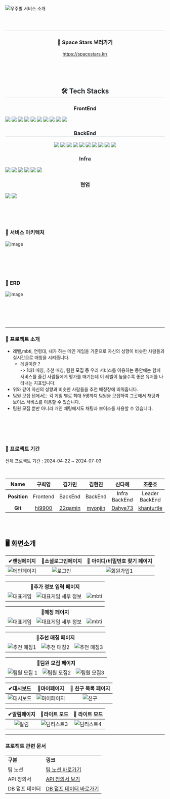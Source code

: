 <!--
<div align= "center">
<img src="https://capsule-render.vercel.app/api?type=waving&color=bfa0f8&height=180&text=우주별%20:%20우리%20주변%20별별%20사람들&animation=fadeIn&fontColor=ffffff&fontSize=40" />
</div>
-->

![우주별 서비스 소개](https://github.com/6-dreaming-stars/.github/assets/122499570/b33fd8d6-3d3e-46ec-90b9-e7818e2f4daa)

<div align= "center">
    <br>
<h2 style="border-bottom: 1px solid #d8dee4; color: #282d33;">  </h2>

### 📢 Space Stars 보러가기

https://spacestars.kr/

<br>
        <br>
    </div>
    <br>
    <div align= "center">
    <h2 style="border-bottom: 1px solid #d8dee4; color: #282d33;"> 🛠️ Tech Stacks </h2>
<div style="text-align: center;">
    <h3 style="border-bottom: 1px  color: #282d33;"> FrontEnd </h3>
    <div style="margin: ; text-align: left;" "text-align: left;"> <img src="https://img.shields.io/badge/Figma-F24E1E?style=for-the-badge&logo=Figma&logoColor=white">
          <img src="https://img.shields.io/badge/Next.js-000000?style=for-the-badge&logo=Next.js&logoColor=white">
          <img src="https://img.shields.io/badge/Node.js-339933?style=for-the-badge&logo=Node.js&logoColor=white">
          <img src="https://img.shields.io/badge/Tailwind CSS-06B6D4?style=for-the-badge&logo=Tailwind CSS&logoColor=white">
        <img src="https://img.shields.io/badge/TypeScript-02563B?style=for-the-badge&logo=TypeScript&logoColor=white">
        <img src="https://img.shields.io/badge/Yarn-73563B?style=for-the-badge&logo=Yarn&logoColor=white">
        <img src="https://img.shields.io/badge/Yarn Workspace-17263B?style=for-the-badge&logo=Yarn Workspace&logoColor=white">
        <img src="https://img.shields.io/badge/storybook-17219A?style=for-the-badge&logo=storybook&logoColor=white">
        <img src="https://img.shields.io/badge/stompjs-67219C?style=for-the-badge&logo=stompjs&logoColor=white">
        <img src="https://img.shields.io/badge/Zustand-47211C?style=for-the-badge&logo=Zustand&logoColor=white">
        </div>
        </div>
        <h3 style="border-bottom: 1px solid #d8dee4; color: #282d33;"> BackEnd </h3>
    <div style="margin: ; text-align: center;">
<img src="https://img.shields.io/badge/Java-007396?style=for-the-badge&logo=Java&logoColor=white">
          <img src="https://img.shields.io/badge/MongoDB-47A248?style=for-the-badge&logo=MongoDB&logoColor=white">
          <img src="https://img.shields.io/badge/MySQL-4479A1?style=for-the-badge&logo=MySQL&logoColor=white">
          <img src="https://img.shields.io/badge/Spring Boot-6DB33F?style=for-the-badge&logo=Spring Boot&logoColor=white">
        <img src="https://img.shields.io/badge/Spring Security-2AC89F?style=for-the-badge&logo=Spring Security&logoColor=white">
        <img src="https://img.shields.io/badge/JPA-17219A?style=for-the-badge&logo=JPA&logoColor=white">
        <img src="https://img.shields.io/badge/QueryDSL-8A084B?style=for-the-badge&logo=QueryDSL&logoColor=white">
        <img src="https://img.shields.io/badge/WebSocket-FE642E?style=for-the-badge&logo=WebSocket&logoColor=white">
        <img src="https://img.shields.io/badge/Apache Kafka-CC2EFA?style=for-the-badge&logo=Apache Kafka&logoColor=white">
        <img src="https://img.shields.io/badge/Redis-FE2E2E?style=for-the-badge&logo=Redis&logoColor=white">
          </div>

<h3 style="border-bottom: 1px solid #d8dee4; color: #282d33;"> Infra </h3>
    <div style="margin: ; text-align: left;" "text-align: left;">
<img src="https://img.shields.io/badge/Amazon S3-02569B?style=for-the-badge&logo=Amazon S3&logoColor=white">
          <img src="https://img.shields.io/badge/Amazon AWS-232F3E?style=for-the-badge&logo=Amazon AWS&logoColor=white">
          <img src="https://img.shields.io/badge/Docker-2496ED?style=for-the-badge&logo=Docker&logoColor=white">
          <img src="https://img.shields.io/badge/Jenkins-D24939?style=for-the-badge&logo=Jenkins&logoColor=white">
          <img src="https://img.shields.io/badge/Vercel-000000?style=for-the-badge&logo=Vercel&logoColor=white">
          <img src="https://img.shields.io/badge/Nginx-04B431?style=for-the-badge&logo=Nginx&logoColor=white">
    </div>

<h3 style="border-bottom: 1px  color: #282d33;"> 협업 </h3>
<div style="margin: ; text-align: left;" "text-align: left;">
    <img src="https://img.shields.io/badge/Notion-000000?style=for-the-badge&logo=Notion&logoColor=white">
    <img src="https://img.shields.io/badge/Git-94B431?style=for-the-badge&logo=Git&logoColor=white">
    </div>
    </div>
<br>
<br>
<br>
<br>

### 📢 서비스 아키텍처

![image](https://github.com/6-dreaming-stars/.github/assets/108453365/8151de7c-91d5-4573-a620-9d69ebcc47d7)

<br>
<br>
<br>
<br>

### 📢 ERD

![image](https://github.com/6-dreaming-stars/.github/assets/108453365/84f15fca-abbe-4ed0-91bc-ca96aa8f6ca2)

<br>
<br>
<br>
<br>

---

### 📢 프로젝트 소개

- 레벨,mbti, 연령대, 내가 하는 메인 게임을 기준으로 자신의 성향이 비슷한 사람들과 실시간으로 매칭을 시켜줍니다. <br>
  - 레벨이란 ? <br>
    -> 1대1 매칭, 추천 매칭, 팀원 모집 등 우리 서비스를 이용하는 동안에는 함께 서비스를 즐긴 사람들에게 평가를 매기는데 이 레벨이 높을수록 좋은 유저를 나타내는 지표입니다.
- 위와 같이 자신의 성향과 비슷한 사람들을 추천 매칭창에 띄워줍니다. <br>
- 팀원 모집 탭에서는 각 게임 별로 최대 5명까지 팀원을 모집하여 그곳에서 채팅과 보이스 서비스를 이용할 수 있습니다.<br>
- 팀원 모집 뿐만 아니라 개인 채팅에서도 채팅과 보이스를 사용할 수 있습니다. <br>

<br>
<br>
<br>
<br>

### 📅 프로젝트 기간

전체 프로젝트 기간 : 2024-04-22 ~ 2024-07-03

<br>

|   **Name**   |               구희영                |                김가민                 |                김현진                 |                신다혜                 |                   조준호                    |
| :----------: | :---------------------------------: | :-----------------------------------: | :-----------------------------------: | :-----------------------------------: | :-----------------------------------------: |
| **Position** |              Frontend               |                BackEnd                |                BackEnd                |          Infra <br/> BackEnd          |            Leader <br/> BackEnd             |
|   **Git**    | [hi9900](https://github.com/hi9900) | [22gamin](https://github.com/22gamin) | [myonjin](https://github.com/myonjin) | [Dahye73](https://github.com/Dahye73) | [khanturtle](https://github.com/khanturtle) |

<br>
<br>

## 🖥 화면소개

<a name="contents"></a>

|                                                 **✔랜딩페이지**                                                  |                                            **👤소셜로그인페이지**                                            |                                       **👤 아이디/비밀번호 찾기 페이지**                                        |
| :--------------------------------------------------------------------------------------------------------------: | :----------------------------------------------------------------------------------------------------------: | :-------------------------------------------------------------------------------------------------------------: |
| ![메인페이지](https://github.com/6-dreaming-stars/.github/assets/108453365/5a3dbd31-fffc-42ce-8dc6-1a2ad72c3c5a) | ![로그인](https://github.com/6-dreaming-stars/.github/assets/108453365/9c53f2df-c991-42ef-ade2-f70df1c022b9) | ![회원가입1](https://github.com/6-dreaming-stars/.github/assets/108453365/df581301-0f4b-4849-b72f-b90a75545365) |

<table>
  <tr>
    <th colspan="4"><b>👤추가 정보 입력 페이지</th>
  </tr>
  <tr>
    <td><img src="https://github.com/6-dreaming-stars/.github/assets/108453365/dcb94354-df79-479a-ab49-de8499a25606" alt="대표게임">
</td>
    <td><img src="https://github.com/6-dreaming-stars/.github/assets/108453365/f053edee-2d29-4876-af9f-de915ae41180"alt="대표게임 세부 정보"></td>
    <td ><img src="https://github.com/6-dreaming-stars/.github/assets/108453365/58049c69-c0ea-43da-be0a-707a9811d9ea"alt="mbti"></td>
  </tr>
</table>

<table>
  <tr>
    <th colspan="4"><b>👤매칭 페이지</th>
  </tr>
  <tr>
    <td><img src="https://github.com/6-dreaming-stars/.github/assets/108453365/8455c5e7-61b6-44e1-a932-e014c00f1ba5" alt="대표게임">
</td>
    <td><img src="https://github.com/6-dreaming-stars/.github/assets/108453365/2b334750-c46d-4c87-b8a4-e13ced215727"alt="대표게임 세부 정보"></td>
    <td><img src="https://github.com/6-dreaming-stars/.github/assets/108453365/d16a20ad-8a5c-4cf7-bffb-2a62be0ee184"alt="mbti"></td>
  </tr>
</table>

<table>
  <tr>
    <th colspan="4"><b>👤추천 매칭 페이지</th>
  </tr>
  <tr>
    <td><img src="https://github.com/6-dreaming-stars/.github/assets/108453365/99a1cfee-6ef6-495e-b335-e31255447f77" alt="추천 매칭1">
</td>
    <td><img src="https://github.com/6-dreaming-stars/.github/assets/108453365/28837ff8-3fba-4443-8f67-5c10b7832ed4"alt="추천 매칭2"></td>
    <td><img src="https://github.com/6-dreaming-stars/.github/assets/108453365/ee3ca2df-775e-40fd-8a92-5af17752998d"alt="추천 매칭3"></td>
  </tr>
</table>

<table>
  <tr>
    <th colspan="4"><b>👤팀원 모집 페이지</th>
  </tr>
  <tr>
    <td><img src="https://github.com/6-dreaming-stars/.github/assets/108453365/3265be4d-4da0-4162-95f6-a3d42d1f6eb2" alt="팀원 모집 1">
</td>
    <td><img src="https://github.com/6-dreaming-stars/.github/assets/108453365/7cdc1be6-897f-4170-90fc-58769388806d"alt="팀원 모집2"></td>
    <td><img src="https://github.com/6-dreaming-stars/.github/assets/108453365/94b8adbd-218c-4f51-8da5-98d50ee5519a"alt="팀원 모집3"></td>
  </tr>
</table>

|                                                 **✔대시보드**                                                  |                                                 **👤마이페이지**                                                 |                                          **👤 친구 목록 페이지**                                           |
| :------------------------------------------------------------------------------------------------------------: | :--------------------------------------------------------------------------------------------------------------: | :--------------------------------------------------------------------------------------------------------: |
| ![대시보드](https://github.com/6-dreaming-stars/.github/assets/108453365/53b3458b-25a3-4b7e-9ae2-82910875d50a) | ![마이페이지](https://github.com/6-dreaming-stars/.github/assets/108453365/85af5471-e731-415c-9eac-e5500e71ecbf) | ![친구](https://github.com/6-dreaming-stars/.github/assets/108453365/047a8003-7ca8-456d-8df2-2c3323c459be) |

|                                              **✔알림페이지**                                               |                                                **👤라이트 모드**                                                |                                               **👤 라이트 모드**                                                |
| :--------------------------------------------------------------------------------------------------------: | :-------------------------------------------------------------------------------------------------------------: | :-------------------------------------------------------------------------------------------------------------: |
| ![알림](https://github.com/6-dreaming-stars/.github/assets/108453365/d08545e9-91fd-4f01-ae5f-65fd2e6d1bdb) | ![팀리스트3](https://github.com/6-dreaming-stars/.github/assets/108453365/a4a585e1-9d99-456c-9718-b95eea72b869) | ![팀리스트4](https://github.com/6-dreaming-stars/.github/assets/108453365/ddb34591-61a7-4b3d-9dbd-a11c6ce71549) |

---

### 프로젝트 관련 문서

<table>
    <tr>
        <td>
        <b>구분</b>
        </td>
        <td>
        <b>링크</b>
        </td>
    </tr>
    <!-- <tr>
        <td>
        포팅 매뉴얼
        </td>
        <td>
        <a href="">포팅 매뉴얼 바로가기</a>
        </td>
    </tr>
    <tr>
      <td>
      시연 영상
      </td>
      <td>
      <a href="">영상 바로가기</a>
      </td>
    </tr> -->
    <tr>
      <td>
      팀 노션
      </td>
      <td>
      <a href="https://dreaming-stars.notion.site/bc4572ecbdb5444f92c8216292447883">팀 노션 바로가기</a>
      </td>
    </tr>
    <tr>
      <td>
      API 정의서
      </td>
      <td>
      <a href="https://github.com/6-dreaming-stars/.github/blob/main/profile/api_swagger.md">API 정의서 보기</a>
      </td>
    </tr>
    <tr>
      <td>
      DB 덤프 데이터
      </td>
      <td>
      <a href="https://github.com/6-dreaming-stars/.github/tree/main/exec/dumps">DB 덤프 데이터 바로가기</a>
      </td>
    </tr>
</table>
